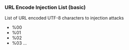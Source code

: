 ### URL Encode Injection List (basic)

List of URL encoded UTF-8 characters to injection attacks

* %00
* %01
* %02
* %03
...
